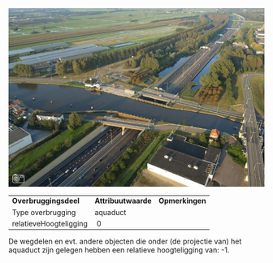 ![](media/ab861dc6090efa056e0f9d45f8a1aeec01496e35.jpg)

|                        |                     |                 |
|------------------------|---------------------|-----------------|
| **Overbruggingsdeel**  | **Attribuutwaarde** | **Opmerkingen** |
| Type overbrugging      | aquaduct            |                 |
| relatieveHoogteligging |  0                  |                 |

De wegdelen en evt. andere objecten die onder (de projectie van) het aquaduct zijn gelegen hebben een relatieve hoogteligging van: -1.
